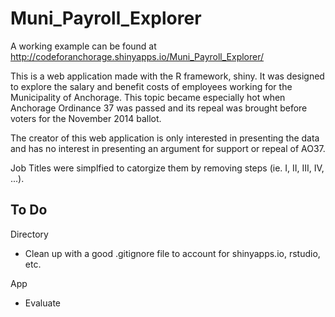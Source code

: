 Muni_Payroll_Explorer
=====================

A working example can be found at http://codeforanchorage.shinyapps.io/Muni_Payroll_Explorer/

This is a web application made with the R framework, shiny.  It was designed to explore the salary and benefit costs of employees working for the Municipality of Anchorage.  This topic became especially hot when Anchorage Ordinance 37 was passed and its repeal was brought before voters for the November 2014 ballot. 

The creator of this web application is only interested in presenting the data and has no interest in presenting an argument for support or repeal of AO37. 

Job Titles were simplfied to catorgize them by removing steps (ie. I, II, III, IV, ...).


To Do 
--------------------

Directory 

- Clean up with a good .gitignore file to account for shinyapps.io, rstudio, etc. 

App

- Evaluate
